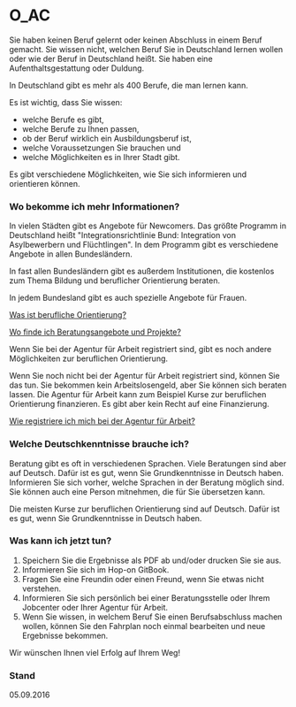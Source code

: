 O_AC
==

Sie haben keinen Beruf gelernt oder keinen Abschluss in einem Beruf gemacht. Sie wissen nicht, welchen Beruf Sie in Deutschland lernen wollen oder wie der Beruf in Deutschland heißt. Sie haben eine Aufenthaltsgestattung oder Duldung.

In Deutschland gibt es mehr als 400 Berufe, die man lernen kann.

Es ist wichtig, dass Sie wissen:

-   welche Berufe es gibt,
-   welche Berufe zu Ihnen passen,
-   ob der Beruf wirklich ein Ausbildungsberuf ist,
-   welche Voraussetzungen Sie brauchen und
-   welche Möglichkeiten es in Ihrer Stadt gibt.

Es gibt verschiedene Möglichkeiten, wie Sie sich informieren und orientieren können.

### Wo bekomme ich mehr Informationen?

In vielen Städten gibt es Angebote für Newcomers. Das größte Programm in Deutschland heißt "Integrationsrichtlinie Bund: Integration von Asylbewerbern und Flüchtlingen". In dem Programm gibt es verschiedene Angebote in allen Bundesländern.

In fast allen Bundesländern gibt es außerdem Institutionen, die kostenlos zum Thema Bildung und beruflicher Orientierung beraten.

In jedem Bundesland gibt es auch spezielle Angebote für Frauen.

[Was ist berufliche Orientierung?](#orientierung)

[Wo finde ich Beratungsangebote und Projekte?](#beratung)

Wenn Sie bei der Agentur für Arbeit registriert sind, gibt es noch andere Möglichkeiten zur beruflichen Orientierung.

Wenn Sie noch nicht bei der Agentur für Arbeit registriert sind, können Sie das tun. Sie bekommen kein Arbeitslosengeld, aber Sie können sich beraten lassen. Die Agentur für Arbeit kann zum Beispiel Kurse zur beruflichen Orientierung finanzieren. Es gibt aber kein Recht auf eine Finanzierung.

[Wie registriere ich mich bei der Agentur für Arbeit?](#agenturregistrierung)

### Welche Deutschkenntnisse brauche ich?

Beratung gibt es oft in verschiedenen Sprachen. Viele Beratungen sind aber auf Deutsch. Dafür ist es gut, wenn Sie Grundkenntnisse in Deutsch haben. Informieren Sie sich vorher, welche Sprachen in der Beratung möglich sind. Sie können auch eine Person mitnehmen, die für Sie übersetzen kann.

Die meisten Kurse zur beruflichen Orientierung sind auf Deutsch. Dafür ist es gut, wenn Sie Grundkenntnisse in Deutsch haben.

### Was kann ich jetzt tun?

1.  Speichern Sie die Ergebnisse als PDF ab und/oder drucken Sie sie aus.
2.  Informieren Sie sich im Hop-on GitBook.
3.  Fragen Sie eine Freundin oder einen Freund, wenn Sie etwas nicht verstehen.
4.  Informieren Sie sich persönlich bei einer Beratungsstelle oder Ihrem Jobcenter oder Ihrer Agentur für Arbeit.
5.  Wenn Sie wissen, in welchem Beruf Sie einen Berufsabschluss machen wollen, können Sie den Fahrplan noch einmal bearbeiten und neue Ergebnisse bekommen.

Wir wünschen Ihnen viel Erfolg auf Ihrem Weg!

### Stand

05.09.2016
